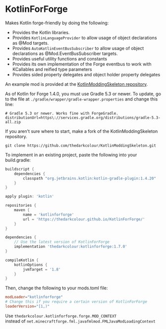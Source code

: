 # KotlinForForge
Makes Kotlin forge-friendly by doing the following:
- Provides the Kotlin libraries.
- Provides `KotlinLanguageProvider` to allow usage of object declarations as @Mod targets.
- Provides `AutoKotlinEventBusSubscriber` to allow usage of object declarations as @Mod.EventBusSubscriber targets.
- Provides useful utility functions and constants
- Provides its own implementation of the Forge eventbus to work with KCallables and reified type parameters
- Provides sided property delegates and object holder property delegates

An example mod is provided at the [KotlinModdingSkeleton repository](https://github.com/thedarkcolour/KotlinModdingSkeleton).

As of Kotlin for Forge 1.4.0, you must use Gradle 5.3 or newer. To update,
go to the file at `./gradle/wrapper/gradle-wrapper.properties` and change this line:
```properties
# Gradle 5.3 or newer. Works fine with ForgeGradle.
distributionUrl=https\://services.gradle.org/distributions/gradle-5.3-all.zip
```

If you aren't sure where to start, make a fork of the KotlinModdingSkeleton repository.
```git
git clone https://github.com/thedarkcolour/KotlinModdingSkeleton.git
```

To implement in an existing project, paste the following into your build.gradle:
```groovy
buildscript {
    dependencies {
        classpath "org.jetbrains.kotlin:kotlin-gradle-plugin:1.4.20"
    }
}

apply plugin: 'kotlin'

repositories {
    maven {
        name = 'kotlinforforge'
        url = 'https://thedarkcolour.github.io/KotlinForForge/'
    }
}

dependencies {
    // Use the latest version of KotlinForForge
    implementation 'thedarkcolour:kotlinforforge:1.7.0'
}

compileKotlin {
    kotlinOptions {
        jvmTarget = '1.8'
    }
}
```
Then, change the following to your mods.toml file:
```toml
modLoader="kotlinforforge"
# Change this if you require a certain version of KotlinForForge
loaderVersion="[1,)"
```

Use
```thedarkcolour.kotlinforforge.forge.MOD_CONTEXT```              
instead of ```net.minecraftforge.fml.javafmlmod.FMLJavaModLoadingContext```
